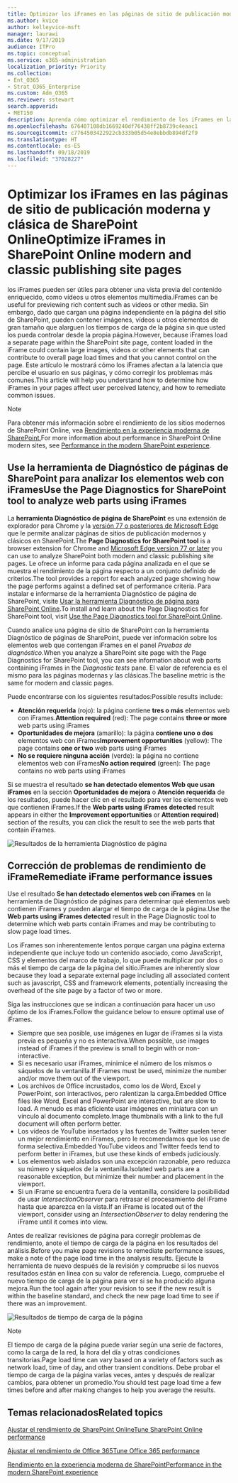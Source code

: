 ```yaml
---
title: Optimizar los iFrames en las páginas de sitio de publicación moderna y clásica de SharePoint Online
ms.author: kvice
author: kelleyvice-msft
manager: laurawi
ms.date: 9/17/2019
audience: ITPro
ms.topic: conceptual
ms.service: o365-administration
localization_priority: Priority
ms.collection:
- Ent_O365
- Strat_O365_Enterprise
ms.custom: Adm_O365
ms.reviewer: sstewart
search.appverid:
- MET150
description: Aprenda cómo optimizar el rendimiento de los iFrames en las páginas de sitio de publicación moderna y clásica de SharePoint Online
ms.openlocfilehash: 676407108db1669240df76438ff2b8739c4eaac1
ms.sourcegitcommit: c7764503422922cb333b05d54e8ebbdb894df2f9
ms.translationtype: HT
ms.contentlocale: es-ES
ms.lasthandoff: 09/18/2019
ms.locfileid: "37028227"
---
```

# <a name="optimize-iframes-in-sharepoint-online-modern-and-classic-publishing-site-pages"></a><span data-ttu-id="62f6f-103">Optimizar los iFrames en las páginas de sitio de publicación moderna y clásica de SharePoint Online</span><span class="sxs-lookup"><span data-stu-id="62f6f-103">Optimize iFrames in SharePoint Online modern and classic publishing site pages</span></span>

<span data-ttu-id="62f6f-104">los iFrames pueden ser útiles para obtener una vista previa del contenido enriquecido, como vídeos u otros elementos multimedia.</span><span class="sxs-lookup"><span data-stu-id="62f6f-104">iFrames can be useful for previewing rich content such as videos or other media.</span></span> <span data-ttu-id="62f6f-105">Sin embargo, dado que cargan una página independiente en la página del sitio de SharePoint, pueden contener imágenes, vídeos u otros elementos de gran tamaño que alarguen los tiempos de carga de la página sin que usted los pueda controlar desde la propia página.</span><span class="sxs-lookup"><span data-stu-id="62f6f-105">However, because iFrames load a separate page within the SharePoint site page, content loaded in the iFrame could contain large images, videos or other elements that can contribute to overall page load times and that you cannot control on the page.</span></span> <span data-ttu-id="62f6f-106">Este artículo le mostrará cómo los iFrames afectan a la latencia que percibe el usuario en sus páginas, y cómo corregir los problemas más comunes.</span><span class="sxs-lookup"><span data-stu-id="62f6f-106">This article will help you understand how to determine how iFrames in your pages affect user perceived latency, and how to remediate common issues.</span></span>

>[!NOTE]
><span data-ttu-id="62f6f-107">Para obtener más información sobre el rendimiento de los sitios modernos de SharePoint Online, vea [Rendimiento en la experiencia moderna de SharePoint.](https://docs.microsoft.com/es-ES/sharepoint/modern-experience-performance)</span><span class="sxs-lookup"><span data-stu-id="62f6f-107">For more information about performance in SharePoint Online modern sites, see [Performance in the modern SharePoint experience](https://docs.microsoft.com/es-ES/sharepoint/modern-experience-performance).</span></span>

## <a name="use-the-page-diagnostics-for-sharepoint-tool-to-analyze-web-parts-using-iframes"></a><span data-ttu-id="62f6f-108">Use la herramienta de Diagnóstico de páginas de SharePoint para analizar los elementos web con iFrames</span><span class="sxs-lookup"><span data-stu-id="62f6f-108">Use the Page Diagnostics for SharePoint tool to analyze web parts using iFrames</span></span>

<span data-ttu-id="62f6f-109">La **herramienta Diagnóstico de página de SharePoint** es una extensión de explorador para Chrome y la [versión 77 o posteriores de Microsoft Edge](https://www.microsoftedgeinsider.com/en-us/download?form=MI13E8&OCID=MI13E8) que le permite analizar páginas de sitios de publicación modernos y clásicos en SharePoint.</span><span class="sxs-lookup"><span data-stu-id="62f6f-109">The **Page Diagnostics for SharePoint tool** is a browser extension for Chrome and [Microsoft Edge version 77 or later](https://www.microsoftedgeinsider.com/en-us/download?form=MI13E8&OCID=MI13E8) you can use to analyze SharePoint both modern and classic publishing site pages.</span></span> <span data-ttu-id="62f6f-110">Le ofrece un informe para cada página analizada en el que se muestra el rendimiento de la página respecto a un conjunto definido de criterios.</span><span class="sxs-lookup"><span data-stu-id="62f6f-110">The tool provides a report for each analyzed page showing how the page performs against a defined set of performance criteria.</span></span> <span data-ttu-id="62f6f-111">Para instalar e informarse de la herramienta Diagnóstico de página de SharePoint, visite [Usar la herramienta Diagnóstico de página para SharePoint Online](page-diagnostics-for-spo.md).</span><span class="sxs-lookup"><span data-stu-id="62f6f-111">To install and learn about the Page Diagnostics for SharePoint tool, visit [Use the Page Diagnostics tool for SharePoint Online](page-diagnostics-for-spo.md).</span></span>

<span data-ttu-id="62f6f-112">Cuando analice una página de sitio de SharePoint con la herramienta Diagnóstico de páginas de SharePoint, puede ver información sobre los elementos web que contengan iFrames en el panel _Pruebas de diagnóstico_.</span><span class="sxs-lookup"><span data-stu-id="62f6f-112">When you analyze a SharePoint site page with the Page Diagnostics for SharePoint tool, you can see information about web parts containing iFrames in the _Diagnostic tests_ pane.</span></span> <span data-ttu-id="62f6f-113">El valor de referencia es el mismo para las páginas modernas y las clásicas.</span><span class="sxs-lookup"><span data-stu-id="62f6f-113">The baseline metric is the same for modern and classic pages.</span></span>

<span data-ttu-id="62f6f-114">Puede encontrarse con los siguientes resultados:</span><span class="sxs-lookup"><span data-stu-id="62f6f-114">Possible results include:</span></span>

- <span data-ttu-id="62f6f-115">**Atención requerida** (rojo): la página contiene **tres o más** elementos web con iFrames.</span><span class="sxs-lookup"><span data-stu-id="62f6f-115">**Attention required** (red): The page contains **three or more** web parts using iFrames</span></span>
- <span data-ttu-id="62f6f-116">**Oportunidades de mejora** (amarillo): la página **contiene uno o dos** elementos web con iFrames</span><span class="sxs-lookup"><span data-stu-id="62f6f-116">**Improvement opportunities** (yellow): The page contains **one or two** web parts using iFrames</span></span>
- <span data-ttu-id="62f6f-117">**No se requiere ninguna acción** (verde): la página no contiene elementos web con iFrames</span><span class="sxs-lookup"><span data-stu-id="62f6f-117">**No action required** (green): The page contains no web parts using iFrames</span></span>

<span data-ttu-id="62f6f-118">Si se muestra el resultado **se han detectado elementos Web que usan iFrames** en la sección **Oportunidades de mejora** o **Atención requerida** de los resultados, puede hacer clic en el resultado para ver los elementos web que contienen iFrames.</span><span class="sxs-lookup"><span data-stu-id="62f6f-118">If the **Web parts using iFrames detected** result appears in either the **Improvement opportunities** or **Attention required)** section of the results, you can click the result to see the web parts that contain iFrames.</span></span>

![Resultados de la herramienta Diagnóstico de página](media/modern-portal-optimization/pagediag-iframe-yellow.png)

## <a name="remediate-iframe-performance-issues"></a><span data-ttu-id="62f6f-120">Corrección de problemas de rendimiento de iFrame</span><span class="sxs-lookup"><span data-stu-id="62f6f-120">Remediate iFrame performance issues</span></span>

<span data-ttu-id="62f6f-121">Use el resultado **Se han detectado elementos web con iFrames** en la herramienta de Diagnóstico de páginas para determinar qué elementos web contienen iFrames y pueden alargar el tiempo de carga de la página.</span><span class="sxs-lookup"><span data-stu-id="62f6f-121">Use the **Web parts using iFrames detected** result in the Page Diagnostic tool to determine which web parts contain iFrames and may be contributing to slow page load times.</span></span>

<span data-ttu-id="62f6f-122">Los iFrames son inherentemente lentos porque cargan una página externa independiente que incluye todo un contenido asociado, como JavaScript, CSS y elementos del marco de trabajo, lo que puede multiplicar por dos o más el tiempo de carga de la página del sitio.</span><span class="sxs-lookup"><span data-stu-id="62f6f-122">iFrames are inherently slow because they load a separate external page including all associated content such as javascript, CSS and framework elements, potentially increasing the overhead of the site page by a factor of two or more.</span></span>

<span data-ttu-id="62f6f-123">Siga las instrucciones que se indican a continuación para hacer un uso óptimo de los iFrames.</span><span class="sxs-lookup"><span data-stu-id="62f6f-123">Follow the guidance below to ensure optimal use of iFrames.</span></span>

- <span data-ttu-id="62f6f-124">Siempre que sea posible, use imágenes en lugar de iFrames si la vista previa es pequeña y no es interactiva.</span><span class="sxs-lookup"><span data-stu-id="62f6f-124">When possible, use images instead of iFrames if the preview is small to begin with or non-interactive.</span></span>
- <span data-ttu-id="62f6f-125">Si es necesario usar iFrames, minimice el número de los mismos o sáquelos de la ventanilla.</span><span class="sxs-lookup"><span data-stu-id="62f6f-125">If iFrames must be used, minimize the number and/or move them out of the viewport.</span></span>
- <span data-ttu-id="62f6f-126">Los archivos de Office incrustados, como los de Word, Excel y PowerPoint, son interactivos, pero ralentizan la carga.</span><span class="sxs-lookup"><span data-stu-id="62f6f-126">Embedded Office files like Word, Excel and PowerPoint are interactive, but are slow to load.</span></span> <span data-ttu-id="62f6f-127">A menudo es más eficiente usar imágenes en miniatura con un vínculo al documento completo.</span><span class="sxs-lookup"><span data-stu-id="62f6f-127">Image thumbnails with a link to the full document will often perform better.</span></span>
- <span data-ttu-id="62f6f-128">Los vídeos de YouTube insertados y las fuentes de Twitter suelen tener un mejor rendimiento en iFrames, pero le recomendamos que los use de forma selectiva.</span><span class="sxs-lookup"><span data-stu-id="62f6f-128">Embedded YouTube videos and Twitter feeds tend to perform better in iFrames, but use these kinds of embeds judiciously.</span></span>
- <span data-ttu-id="62f6f-129">Los elementos web aislados son una excepción razonable, pero reduzca su número y sáquelos de la ventanilla.</span><span class="sxs-lookup"><span data-stu-id="62f6f-129">Isolated web parts are a reasonable exception, but minimize their number and placement in the viewport.</span></span>
- <span data-ttu-id="62f6f-130">Si un iFrame se encuentra fuera de la ventanilla, considere la posibilidad de usar _IntersectionObserver_ para retrasar el procesamiento del iFrame hasta que aparezca en la vista.</span><span class="sxs-lookup"><span data-stu-id="62f6f-130">If an iFrame is located out of the viewport, consider using an _IntersectionObserver_ to delay rendering the iFrame until it comes into view.</span></span>

<span data-ttu-id="62f6f-131">Antes de realizar revisiones de página para corregir problemas de rendimiento, anote el tiempo de carga de la página en los resultados del análisis.</span><span class="sxs-lookup"><span data-stu-id="62f6f-131">Before you make page revisions to remediate performance issues, make a note of the page load time in the analysis results.</span></span> <span data-ttu-id="62f6f-132">Ejecute la herramienta de nuevo después de la revisión y compruebe si los nuevos resultados están en línea con su valor de referencia. Luego, compruebe el nuevo tiempo de carga de la página para ver si se ha producido alguna mejora.</span><span class="sxs-lookup"><span data-stu-id="62f6f-132">Run the tool again after your revision to see if the new result is within the baseline standard, and check the new page load time to see if there was an improvement.</span></span>

![Resultados de tiempo de carga de la página](media/modern-portal-optimization/pagediag-page-load-time.png)

>[!NOTE]
><span data-ttu-id="62f6f-134">El tiempo de carga de la página puede variar según una serie de factores, como la carga de la red, la hora del día y otras condiciones transitorias.</span><span class="sxs-lookup"><span data-stu-id="62f6f-134">Page load time can vary based on a variety of factors such as network load, time of day, and other transient conditions.</span></span> <span data-ttu-id="62f6f-135">Debe probar el tiempo de carga de la página varias veces, antes y después de realizar cambios, para obtener un promedio.</span><span class="sxs-lookup"><span data-stu-id="62f6f-135">You should test page load time a few times before and after making changes to help you average the results.</span></span>

## <a name="related-topics"></a><span data-ttu-id="62f6f-136">Temas relacionados</span><span class="sxs-lookup"><span data-stu-id="62f6f-136">Related topics</span></span>

[<span data-ttu-id="62f6f-137">Ajustar el rendimiento de SharePoint Online</span><span class="sxs-lookup"><span data-stu-id="62f6f-137">Tune SharePoint Online performance</span></span>](tune-sharepoint-online-performance.md)

[<span data-ttu-id="62f6f-138">Ajustar el rendimiento de Office 365</span><span class="sxs-lookup"><span data-stu-id="62f6f-138">Tune Office 365 performance</span></span>](tune-office-365-performance.md)

[<span data-ttu-id="62f6f-139">Rendimiento en la experiencia moderna de SharePoint</span><span class="sxs-lookup"><span data-stu-id="62f6f-139">Performance in the modern SharePoint experience</span></span>](https://docs.microsoft.com/es-ES/sharepoint/modern-experience-performance.md)
